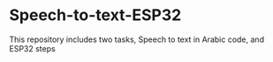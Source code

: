 # Speech-to-text-ESP32
This repository includes two tasks, Speech to text in Arabic code, and ESP32 steps 

